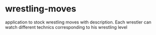 # wrestling-moves
application to stock wrestling moves with description. Each wrestler can watch different technics corresponding to his wrestling level
